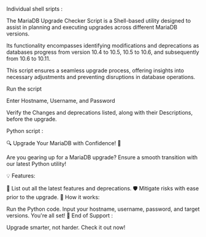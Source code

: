 Individual shell sripts : 


The MariaDB Upgrade Checker Script is a Shell-based utility designed to assist in planning and executing upgrades across different MariaDB versions.

Its functionality encompasses identifying modifications and deprecations as databases progress from version 10.4 to 10.5, 10.5 to 10.6, and subsequently from 10.6 to 10.11.

This script ensures a seamless upgrade process, offering insights into necessary adjustments and preventing disruptions in database operations.

Run the script

Enter Hostname, Username, and Password

Verify the Changes and deprecations listed, along with their Descriptions, before the upgrade.










Python script : 


🔍 Upgrade Your MariaDB with Confidence! 🚀

Are you gearing up for a MariaDB upgrade? Ensure a smooth transition with our latest Python utility!

💡 Features:

📜 List out all the latest features and deprecations.
🛡️ Mitigate risks with ease prior to the upgrade.
🔗 How it works:

Run the Python code.
Input your hostname, username, password, and target versions.
You're all set!
📅 End of Support :

Upgrade smarter, not harder. Check it out now!

